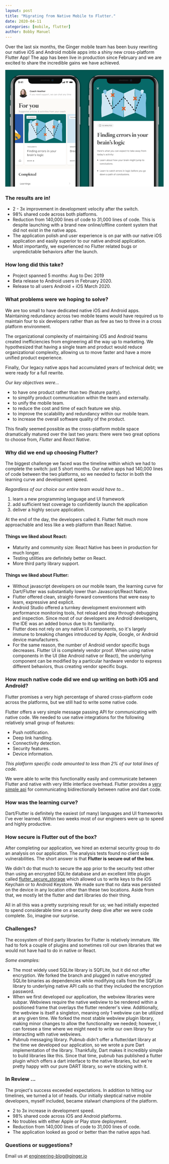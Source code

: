 ```yaml
---
layout: post
title: "Migrating from Native Mobile to Flutter."
date: 2020-04-11
categories: [mobile, flutter]
author: Bobby Manuel 
---
```


Over the last six months, the Ginger mobile team has been busy rewriting our native iOS and Android mobile apps into a shiny new cross-platform Flutter App!  The app has been live in production since February and we are excited to share the incredible gains we have achieved.

![Ginger screenshots](/assets/images/ginger_home_screenshots.png)

### The results are in!

- 2 - 3x improvement in development velocity after the switch.
- 98% shared code across both platforms.
- Reduction from 140,000 lines of code to 31,000 lines of code.  This is despite launching with a brand new online/offline content system that did not exist in the native apps.
- The application polish and user experience is on par with our native iOS application and easily superior to our native android application.
- Most importantly, we experienced no Flutter related bugs or unpredictable behaviors after the launch.

### How long did this take? 

- Project spanned 5 months: Aug to Dec 2019 
- Beta release to Android users in February 2020.
- Release to all users Android + iOS March 2020.

### What problems were we hoping to solve?

We are too small to have dedicated native iOS and Android apps.  Maintaining redundancy across two mobile teams would have required us to maintain four to six developers rather than as few as two to three in a cross platform environment.

The organizational complexity of maintaining iOS and Android teams created inefficiencies from engineering all the way up to marketing.  We hypothesized that having a single team and product would reduce organizational complexity, allowing us to move faster and have a more unified product experience.

Finally, Our legacy native apps had accumulated years of technical debt; we were ready for a full rewrite.

_Our key objectives were..._

- to have one product rather than two (feature parity).
- to simplify product communication within the team and externally. 
- to unify the mobile team. 
- to reduce the cost and time of each feature we ship. 
- to improve the scalability and redundancy within our mobile team.
- to increase the overall software quality of the product. 

This finally seemed possible as the cross-platform mobile space dramatically matured over the last two years: there were two great options to choose from, _Flutter_ and _React Native_.


### Why did we end up choosing Flutter? 

The biggest challenge we faced was the timeline within which we had to complete the switch: just 5 short months.  Our native apps had 140,000 lines of code between the two platforms, so we needed to factor in both the learning curve and development speed.

_Regardless of our choice our entire team would have to..._

1. learn a new programming language and UI framework
3. add sufficient test coverage to confidently launch the application
4. deliver a highly secure application. 

At the end of the day, the developers called it.  Flutter felt much more approachable and less like a web platform than React Native.

#### Things we liked about React:

- Maturity and community size: React Native has been in production for much longer.
- Testing utilities are definitely better on React.
- More third party library support.

#### Things we liked about Flutter:

- Without javascript developers on our mobile team, the learning curve for Dart/Flutter was substantially lower than Javascript/React Native. 
- Flutter offered clean, straight-forward conventions that were easy to learn, expressive and explicit.
- Android Studio offered a turnkey development environment with performance monitoring tools, hot reload and step through debugging and inspection.  Since most of our developers are Android developers, the IDE was an added bonus due to its familiarity.
- Flutter does not rely on any native UI components, so it's largely immune to breaking changes introduced by Apple, Google, or Android device manufacturers.
- For the same reason, the number of Android vendor specific bugs decreases.  Flutter UI is completely vendor proof.  When using native components in the UI (like Android native or React), the underlying component can be modified by a particular hardware vendor to express different behaviors, thus creating vendor specific bugs.

### How much native code did we end up writing on both iOS and Android? 

Flutter promises a very high percentage of shared cross-platform code across the platforms, but we still had to write some native code. 

Flutter offers a very simple message passing API for communicating with native code.  We needed to use native integrations for the following relatively small group of features: 

- Push notification.
- Deep link handling.
- Connectivity detection.
- Security features.
- Device information. 

_This platform specific code amounted to less than 2% of our total lines of code._ 

We were able to write this functionality easily and communicate between Flutter and native with very little interface overhead. Flutter provides a [very simple api](https://flutter.dev/docs/development/platform-integration/platform-channels#architecture) for communicating bidirectionally between native and dart code.

### How was the learning curve?

Dart/Flutter is definitely the easiest (of many) languages and UI frameworks I've ever learned.  Within two weeks most of our engineers were up to speed and highly productive. 

### How secure is Flutter out of the box? 

After completing our application, we hired an external security group to do an analysis on our application.  The analysis tests found no client side vulnerabilities.  The short answer is that **Flutter is secure out of the box**.  

We didn't do that much to secure the app prior to the security test other than using an encrypted SQLite database and an excellent little plugin called [flutter_secure_storage](https://pub.dev/packages/flutter_secure_storage) which allowed us to write keys to the iOS Keychain or to Android Keystore.  We made sure that no data was persisted on the device in any location other than these two locations.  Aside from that, we mostly let the flutter and dart libraries do their thing. 

All in all this was a pretty surprising result for us; we had initially expected to spend considerable time on a security deep dive after we were code complete.  So, imagine our surprise.

### Challenges?

The ecosystem of third party libraries for Flutter is relatively immature.  We had to fork a couple of plugins and sometimes roll our own libraries that we would not have had to do in native or React.

_Some examples:_

- The most widely used SQLite library is SQFLite, but it did not offer encryption.  We forked the branch and plugged in native encrypted SQLite binaries as dependencies while modifying calls from the SQFLite library to underlying native API calls so that they included the encryption password.
- When we first developed our application, the webview libraries were subpar.  Webviews require the native webview to be rendered within a positioned frame that overlays the flutter renderer's view.  Additionally, the webview is itself a singleton, meaning only 1 webview can be utilized at any given time.  We forked the most stable webview plugin library, making minor changes to allow the functionality we needed; however, I can foresee a time where we might need to write our own library for interacting with native webviews.
- Pubnub messaging library.  Pubnub didn't offer a flutter/dart library at the time we developed our application, so we wrote a pure Dart implementation of the library. Thankfully, Dart makes it incredibly simple to build libraries like this.  Since that time, pubnub has published a flutter plugin which offers a dart interface to the native libraries, but we're pretty happy with our pure DART library, so we're sticking with it.

### In Review ...

The project's success exceeded expectations.  In addition to hitting our timelines, we turned a lot of heads.  Our initially skeptical native mobile developers, myself included, became stalwart champions of the platform. 

- 2 to 3x increase in development speed. 
- 98% shared code across iOS and Android platforms.
- No troubles with either Apple or Play store deployment.
- Reduction from 140,000 lines of code to 31,000 lines of code.
- The application looked as good or better than the native apps had. 


### Questions or suggestions?

Email us at <a href="mailto:engineering-blog@ginger.io">engineering-blog@ginger.io</a>
